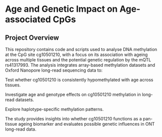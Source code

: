 # Age and Genetic Impact on Age-associated CpGs

## Project Overview

This repository contains code and scripts used to analyse DNA methylation at the CpG site cg10501210, with a focus on its association with ageing across multiple tissues and the potential genetic regulation by the mQTL rs41317993.
The analysis integrates array-based methylation datasets and Oxford Nanopore long-read sequencing data to:

Test whether cg10501210 is consistently hypomethylated with age across tissues.

Investigate age and genotype effects on cg10501210 methylation in long-read datasets.

Explore haplotype-specific methylation patterns.

The study provides insights into whether cg10501210 functions as a pan-tissue ageing biomarker and evaluates possible genetic influences in ONT long-read data.


